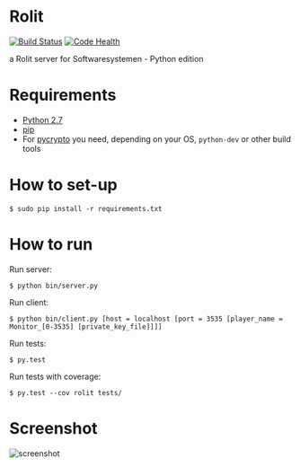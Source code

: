 Rolit
=====

[![Build Status](https://travis-ci.org/tcoenraad/rolit.png?branch=master)](https://travis-ci.org/tcoenraad/rolit)
[![Code Health](https://landscape.io/github/tcoenraad/rolit/master/landscape.png)](https://landscape.io/github/tcoenraad/rolit/master)

a Rolit server for Softwaresystemen - Python edition

Requirements
============
- [Python 2.7](http://www.python.org/download/releases/2.7/)
- [pip](http://www.pip-installer.org/en/latest/installing.html)
- For [pycrypto](https://pypi.python.org/pypi/pycrypto) you need, depending on your OS, `python-dev` or other build tools

How to set-up
=============

    $ sudo pip install -r requirements.txt

How to run
==========

Run server:

    $ python bin/server.py

Run client:

    $ python bin/client.py [host = localhost [port = 3535 [player_name = Monitor_[0-3535] [private_key_file]]]]
    
Run tests:

    $ py.test

Run tests with coverage:

    $ py.test --cov rolit tests/ 

Screenshot
==========

![screenshot](http://i.imgur.com/VeJ6qvp.png)